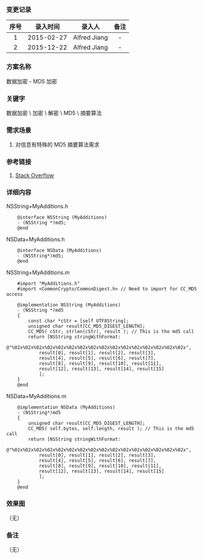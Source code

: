 ### 变更记录

| 序号 | 录入时间 | 录入人 | 备注 |
|:--------:|:--------:|:--------:|:--------:|
| 1 | 2015-02-27 | Alfred Jiang | - |
| 2 | 2015-12-22 | Alfred Jiang | - |

### 方案名称

数据加密 - MD5 加密

### 关键字

数据加密 \ 加密 \ 解密 \ MD5 \ 摘要算法

### 需求场景

1. 对信息有特殊的 MD5 摘要算法需求

### 参考链接

1. [Stack Overflow](http://stackoverflow.com/questions/1524604/md5-algorithm-in-objective-c)

### 详细内容

NSString+MyAdditions.h
```
    @interface NSString (MyAdditions)
    - (NSString *)md5;
    @end
```

NSData+MyAdditions.h
```
    @interface NSData (MyAdditions)
    - (NSString*)md5;
    @end
```

NSString+MyAdditions.m
```
    #import "MyAdditions.h"
    #import <CommonCrypto/CommonDigest.h> // Need to import for CC_MD5 access

    @implementation NSString (MyAdditions)
    - (NSString *)md5
    {
        const char *cStr = [self UTF8String];
        unsigned char result[CC_MD5_DIGEST_LENGTH];
        CC_MD5( cStr, strlen(cStr), result ); // This is the md5 call
        return [NSString stringWithFormat:
            @"%02x%02x%02x%02x%02x%02x%02x%02x%02x%02x%02x%02x%02x%02x%02x%02x",
            result[0], result[1], result[2], result[3],
            result[4], result[5], result[6], result[7],
            result[8], result[9], result[10], result[11],
            result[12], result[13], result[14], result[15]
            ];
    }
    @end
```

NSData+MyAdditions.m
```
    @implementation NSData (MyAdditions)
    - (NSString*)md5
    {
        unsigned char result[CC_MD5_DIGEST_LENGTH];
        CC_MD5( self.bytes, self.length, result ); // This is the md5 call
        return [NSString stringWithFormat:
            @"%02x%02x%02x%02x%02x%02x%02x%02x%02x%02x%02x%02x%02x%02x%02x%02x",
            result[0], result[1], result[2], result[3],
            result[4], result[5], result[6], result[7],
            result[8], result[9], result[10], result[11],
            result[12], result[13], result[14], result[15]
            ];
    }
    @end
```

### 效果图
（无）

### 备注
（无）
